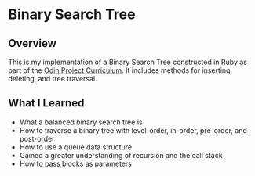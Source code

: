 # Binary Search Tree

## Overview

This is my implementation of a Binary Search Tree constructed in Ruby as part of the [Odin Project Curriculum](https://www.theodinproject.com/). It includes methods for inserting, deleting, and tree traversal.

## What I Learned

- What a balanced binary search tree is
- How to traverse a binary tree with level-order, in-order, pre-order, and post-order
- How to use a queue data structure
- Gained a greater understanding of recursion and the call stack
- How to pass blocks as parameters
